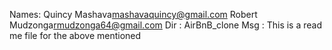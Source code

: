 Names: Quincy Mashava<mashavaquincy@gmail.com>
       Robert Mudzonga<rmudzonga64@gmail.com>
Dir  : AirBnB_clone
Msg  : This is a read me file for the above mentioned